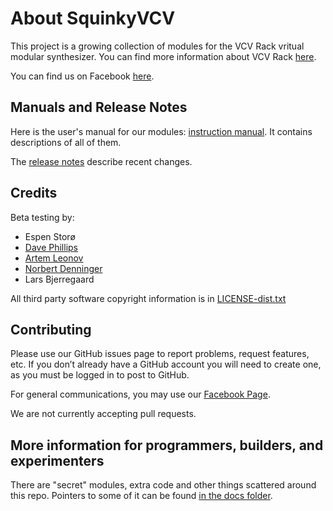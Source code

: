# About SquinkyVCV

This project is a growing collection of modules for the VCV Rack vritual modular synthesizer. You can find more information about VCV Rack [here](https://vcvrack.com/).

You can find us on Facebook [here](https://www.facebook.com/SquinkyLabs).

## Manuals and Release Notes

Here is the user's manual for our modules: [instruction manual](./docs/booty-shifter.md). It contains descriptions of all of them.

The [release notes](./docs/release-notes.md) describe recent changes.

## Credits

Beta testing by:

* Espen Storø
* [Dave Phillips](https://www.youtube.com/channel/UC4Kw67XwyKACygelcd-D2-g)
* [Artem Leonov](https://www.youtube.com/vcvrackideas)
* [Norbert Denninger](https://www.youtube.com/c/Wavesunlimited)
* Lars Bjerregaard

All third party software copyright information is in [LICENSE-dist.txt](./LICENSE-dist.txt)

## Contributing

Please use our GitHub issues page to report problems, request features, etc. If you don’t already have a GitHub account you will need to create one, as you must be logged in to post to GitHub.

For general communications, you may use our [Facebook Page](https://www.facebook.com/SquinkyLabs).

We are not currently accepting pull requests.

## More information for programmers, builders, and experimenters

There are "secret" modules, extra code and other things scattered around this repo. Pointers to some of it can be found [in the docs folder](./docs/README.md).
